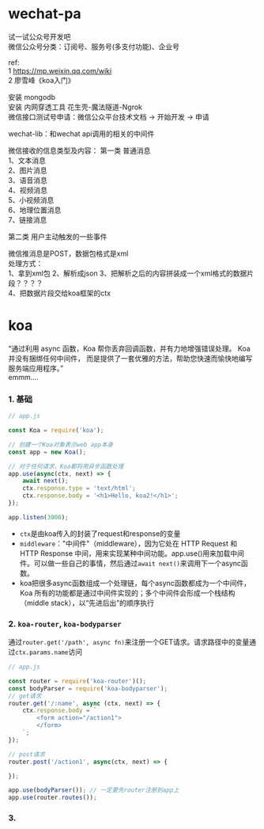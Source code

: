 # wechat-pa
试一试公众号开发吧  
微信公众号分类：订阅号、服务号(多支付功能)、企业号

ref:  
1 https://mp.weixin.qq.com/wiki  
2 廖雪峰《koa入门》


安装 mongodb  
安装 内网穿透工具 花生壳-魔法隧道-Ngrok  
微信接口测试号申请：微信公众平台技术文档 -> 开始开发 -> 申请


wechat-lib：和wechat api调用的相关的中间件

微信接收的信息类型及内容： 
第一类 普通消息   
1、文本消息  
2、图片消息  
3、语音消息  
4、视频消息  
5、小视频消息  
6、地理位置消息  
7、链接消息   

第二类 用户主动触发的一些事件

微信推消息是POST，数据包格式是xml  
处理方式：  
1、拿到xml包
2、解析成json
3、把解析之后的内容拼装成一个xml格式的数据片段？？？？  
4、把数据片段交给koa框架的ctx



koa
===
“通过利用 async 函数，Koa 帮你丢弃回调函数，并有力地增强错误处理。 Koa 并没有捆绑任何中间件， 而是提供了一套优雅的方法，帮助您快速而愉快地编写服务端应用程序。”   
emmm....

### 1. 基础  
```js
// app.js

const Koa = require('koa');

// 创建一个Koa对象表示web app本身
const app = new Koa(); 

// 对于任何请求，Koa都将用异步函数处理
app.use(async(ctx, next) => {
    await next();
    ctx.response.type = 'text/html';
    ctx.response.body = '<h1>Hello, koa2!</h1>';
});

app.listen(3000);
```
  * `ctx`是由koa传入的封装了request和response的变量  
  * `middleware`："中间件"（middleware），因为它处在 HTTP Request 和 HTTP Response 中间，用来实现某种中间功能。app.use()用来加载中间件。可以做一些自己的事情，然后通过`await next()`来调用下一个async函数。  
  * koa把很多async函数组成一个处理链，每个async函数都成为一个中间件，Koa 所有的功能都是通过中间件实现的；多个中间件会形成一个栈结构（middle stack），以“先进后出”的顺序执行

### 2. `koa-router`,  `koa-bodyparser`
通过`router.get('/path', async fn)`来注册一个GET请求。请求路径中的变量通过`ctx.params.name`访问  
```js 
// app.js

const router = require('koa-router')(); 
const bodyParser = require('koa-bodyparser');
// get请求
router.get('/:name', async (ctx, next) => {
    ctx.response.body = `
        <form action="/action1">
        </form>
    `;
});

// post请求
router.post('/action1', async(ctx, next) => {

});

app.use(bodyParser()); // 一定要先router注册到app上
app.use(router.routes());
```

### 3.  
```js

```